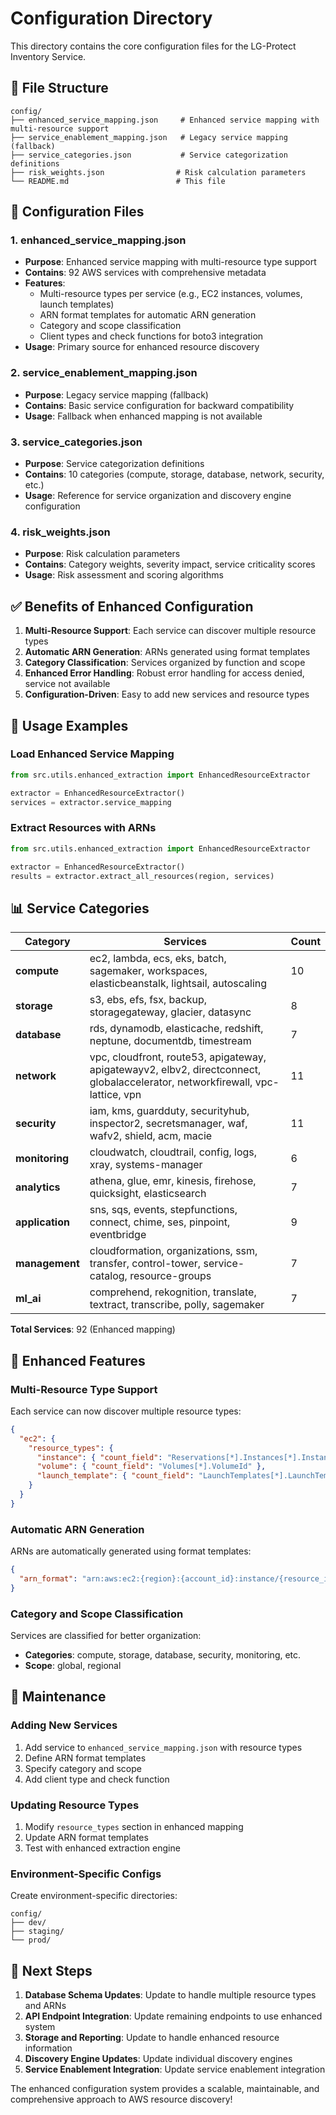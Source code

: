 # Configuration Directory

This directory contains the core configuration files for the LG-Protect Inventory Service.

## 📁 **File Structure**

```
config/
├── enhanced_service_mapping.json     # Enhanced service mapping with multi-resource support
├── service_enablement_mapping.json   # Legacy service mapping (fallback)
├── service_categories.json           # Service categorization definitions
├── risk_weights.json                # Risk calculation parameters
└── README.md                        # This file
```

## 🎯 **Configuration Files**

### **1. enhanced_service_mapping.json**
- **Purpose**: Enhanced service mapping with multi-resource type support
- **Contains**: 92 AWS services with comprehensive metadata
- **Features**: 
  - Multi-resource types per service (e.g., EC2 instances, volumes, launch templates)
  - ARN format templates for automatic ARN generation
  - Category and scope classification
  - Client types and check functions for boto3 integration
- **Usage**: Primary source for enhanced resource discovery

### **2. service_enablement_mapping.json**
- **Purpose**: Legacy service mapping (fallback)
- **Contains**: Basic service configuration for backward compatibility
- **Usage**: Fallback when enhanced mapping is not available

### **3. service_categories.json**
- **Purpose**: Service categorization definitions
- **Contains**: 10 categories (compute, storage, database, network, security, etc.)
- **Usage**: Reference for service organization and discovery engine configuration

### **4. risk_weights.json**
- **Purpose**: Risk calculation parameters
- **Contains**: Category weights, severity impact, service criticality scores
- **Usage**: Risk assessment and scoring algorithms

## ✅ **Benefits of Enhanced Configuration**

1. **Multi-Resource Support**: Each service can discover multiple resource types
2. **Automatic ARN Generation**: ARNs generated using format templates
3. **Category Classification**: Services organized by function and scope
4. **Enhanced Error Handling**: Robust error handling for access denied, service not available
5. **Configuration-Driven**: Easy to add new services and resource types

## 🔧 **Usage Examples**

### **Load Enhanced Service Mapping**
```python
from src.utils.enhanced_extraction import EnhancedResourceExtractor

extractor = EnhancedResourceExtractor()
services = extractor.service_mapping
```

### **Extract Resources with ARNs**
```python
from src.utils.enhanced_extraction import EnhancedResourceExtractor

extractor = EnhancedResourceExtractor()
results = extractor.extract_all_resources(region, services)
```

## 📊 **Service Categories**

| Category | Services | Count |
|----------|----------|-------|
| **compute** | ec2, lambda, ecs, eks, batch, sagemaker, workspaces, elasticbeanstalk, lightsail, autoscaling | 10 |
| **storage** | s3, ebs, efs, fsx, backup, storagegateway, glacier, datasync | 8 |
| **database** | rds, dynamodb, elasticache, redshift, neptune, documentdb, timestream | 7 |
| **network** | vpc, cloudfront, route53, apigateway, apigatewayv2, elbv2, directconnect, globalaccelerator, networkfirewall, vpc-lattice, vpn | 11 |
| **security** | iam, kms, guardduty, securityhub, inspector2, secretsmanager, waf, wafv2, shield, acm, macie | 11 |
| **monitoring** | cloudwatch, cloudtrail, config, logs, xray, systems-manager | 6 |
| **analytics** | athena, glue, emr, kinesis, firehose, quicksight, elasticsearch | 7 |
| **application** | sns, sqs, events, stepfunctions, connect, chime, ses, pinpoint, eventbridge | 9 |
| **management** | cloudformation, organizations, ssm, transfer, control-tower, service-catalog, resource-groups | 7 |
| **ml_ai** | comprehend, rekognition, translate, textract, transcribe, polly, sagemaker | 7 |

**Total Services**: 92 (Enhanced mapping)

## 🚀 **Enhanced Features**

### **Multi-Resource Type Support**
Each service can now discover multiple resource types:
```json
{
  "ec2": {
    "resource_types": {
      "instance": { "count_field": "Reservations[*].Instances[*].InstanceId" },
      "volume": { "count_field": "Volumes[*].VolumeId" },
      "launch_template": { "count_field": "LaunchTemplates[*].LaunchTemplateId" }
    }
  }
}
```

### **Automatic ARN Generation**
ARNs are automatically generated using format templates:
```json
{
  "arn_format": "arn:aws:ec2:{region}:{account_id}:instance/{resource_id}"
}
```

### **Category and Scope Classification**
Services are classified for better organization:
- **Categories**: compute, storage, database, security, monitoring, etc.
- **Scope**: global, regional

## 📝 **Maintenance**

### **Adding New Services**
1. Add service to `enhanced_service_mapping.json` with resource types
2. Define ARN format templates
3. Specify category and scope
4. Add client type and check function

### **Updating Resource Types**
1. Modify `resource_types` section in enhanced mapping
2. Update ARN format templates
3. Test with enhanced extraction engine

### **Environment-Specific Configs**
Create environment-specific directories:
```
config/
├── dev/
├── staging/
└── prod/
```

## 🎯 **Next Steps**

1. **Database Schema Updates**: Update to handle multiple resource types and ARNs
2. **API Endpoint Integration**: Update remaining endpoints to use enhanced system
3. **Storage and Reporting**: Update to handle enhanced resource information
4. **Discovery Engine Updates**: Update individual discovery engines
5. **Service Enablement Integration**: Update service enablement integration

The enhanced configuration system provides a scalable, maintainable, and comprehensive approach to AWS resource discovery! 